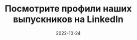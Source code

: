 ---
date: "2022-10-24"
title: "Посмотрите профили наших выпускников на LinkedIn"
weight: 70
color: "blue"

btn:
    Text: "Go to LikedIn"
    Link: "https://www.linkedin.com/search/results/people/?keywords=tel-ran&origin=CLUSTER_EXPANSION&page=100&sid=6nk"
---